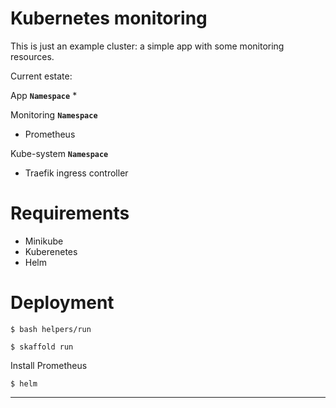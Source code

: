 # Kubernetes monitoring

This is just an example cluster: a simple app with some monitoring resources. 

Current estate:

App **`Namespace`**
* 

Monitoring **`Namespace`**
* Prometheus

Kube-system **`Namespace`**
* Traefik ingress controller

# Requirements

* Minikube
* Kuberenetes 
* Helm


# Deployment

```
$ bash helpers/run
```
```
$ skaffold run
```

Install Prometheus
```
$ helm 
```

---

